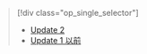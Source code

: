 > [!div class="op_single_selector"]
> * [Update 2](../articles/storsimple/storsimple-manage-volumes-u2.md)
> * [Update 1 以前 ](../articles/storsimple/storsimple-manage-volumes.md)
> 
> 



<!--HONumber=Nov16_HO3-->


